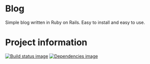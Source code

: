 # Blog

Simple blog written in Ruby on Rails.
Easy to install and easy to use.

# Project information
[![Build status image](https://travis-ci.org/daanforever/blog.png)](https://travis-ci.org/daanforever/blog#)
[![Dependencies image](https://gemnasium.com/daanforever/blog.png?1385309567614)](https://gemnasium.com/daanforever/blog#)
